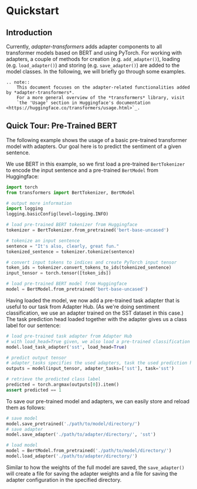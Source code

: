 # Quickstart

## Introduction

Currently, *adapter-transformers* adds adapter components to all transformer models based on BERT and using PyTorch.
For working with adapters, a couple of methods for creation (e.g. `add_adapter()`), loading (e.g. `load_adapter()`) and
storing (e.g. `save_adapter()`) are added to the model classes. In the following, we will briefly go through some examples.

```eval_rst
.. note::
    This document focuses on the adapter-related functionalities added by *adapter-transformers*.
    For a more general overview of the *transformers* library, visit
    `the 'Usage' section in Huggingface's documentation <https://huggingface.co/transformers/usage.html>`_.
```

## Quick Tour: Pre-Trained BERT

The following example shows the usage of a basic pre-trained transformer model with adapters.
Our goal here is to predict the sentiment of a given sentence.

We use BERT in this example, so we first load a pre-trained `BertTokenizer` to encode the input sentence and a pre-trained
`BertModel` from Huggingface:

```python
import torch
from transformers import BertTokenizer, BertModel

# output more information
import logging
logging.basicConfig(level=logging.INFO)

# load pre-trained BERT tokenizer from Huggingface
tokenizer = BertTokenizer.from_pretrained('bert-base-uncased')

# tokenize an input sentence
sentence = "It's also, clearly, great fun."
tokenized_sentence = tokenizer.tokenize(sentence)

# convert input tokens to indices and create PyTorch input tensor
token_ids = tokenizer.convert_tokens_to_ids(tokenized_sentence)
input_tensor = torch.tensor([token_ids])

# load pre-trained BERT model from Huggingface
model = BertModel.from_pretrained('bert-base-uncased')
```

Having loaded the model, we now add a pre-trained task adapter that is useful to our task from Adapter Hub.
(As we're doing sentiment classification, we use an adapter trained on the SST dataset in this case.)
The task prediction head loaded together with the adapter gives us a class label for our sentence:

```python
# load pre-trained task adapter from Adapter Hub
# with load_head=True given, we also load a pre-trained classification head for this task
model.load_task_adapter('sst', load_head=True)

# predict output tensor
# adapter_tasks specifies the used adapters, task the used prediction head
outputs = model(input_tensor, adapter_tasks=['sst'], task='sst')

# retrieve the predicted class label
predicted = torch.argmax(outputs[0]).item()
assert predicted == 1
```

To save our pre-trained model and adapters, we can easily store and reload them as follows:

```python
# save model
model.save_pretrained('./path/to/model/directory/')
# save adapter
model.save_adapter('./path/to/adapter/directory/', 'sst')

# load model
model = BertModel.from_pretrained('./path/to/model/directory/')
model.load_adapter('./path/to/adapter/directory/')
```

Similar to how the weights of the full model are saved, the `save_adapter()` will create a file for saving the adapter weights
and a file for saving the adapter configuration in the specified directory.

